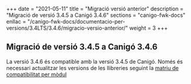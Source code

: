 +++
date        = "2021-05-11"
title       = "Migració versió anterior"
description = "Migració de versió 3.4.5 a Canigó 3.4.6"
sections    = "canigo-fwk-docs"
enllac		= "/canigo-fwk-docs/documentacio-per-versions/3.4LTS/3.4.6/migracio-versio-anterior/"
weight		= 3
+++

## Migració de versió 3.4.5 a Canigó 3.4.6

La versió 3.4.6 és compatible amb la versió 3.4.5 de Canigó. Només és necessari actualitzar les versions de les llibreries seguint la [matriu de compatibilitat per mòdul](/canigo-fwk-docs/documentacio-per-versions/3.4LTS/3.4.6/moduls/compatibilitat-per-modul/)